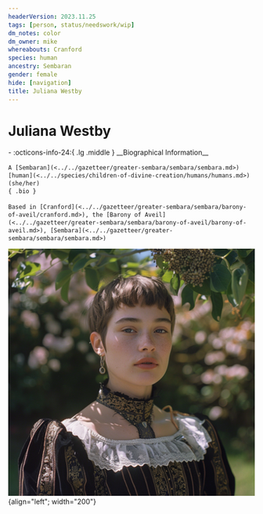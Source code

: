 ```yaml
---
headerVersion: 2023.11.25
tags: [person, status/needswork/wip]
dm_notes: color
dm_owner: mike
whereabouts: Cranford
species: human
ancestry: Sembaran
gender: female
hide: [navigation]
title: Juliana Westby
---
```

# Juliana Westby
<div class="grid cards ext-narrow-margin ext-one-column" markdown>
- :octicons-info-24:{ .lg .middle } __Biographical Information__

    A [Sembaran](<../../gazetteer/greater-sembara/sembara/sembara.md>) [human](<../../species/children-of-divine-creation/humans/humans.md>) (she/her)  
    { .bio }

    Based in [Cranford](<../../gazetteer/greater-sembara/sembara/barony-of-aveil/cranford.md>), the [Barony of Aveil](<../../gazetteer/greater-sembara/sembara/barony-of-aveil/barony-of-aveil.md>), [Sembara](<../../gazetteer/greater-sembara/sembara/sembara.md>)
</div>


![Juliana Westby](../../assets/juliana-westby.png){align="left"; width="200"}





